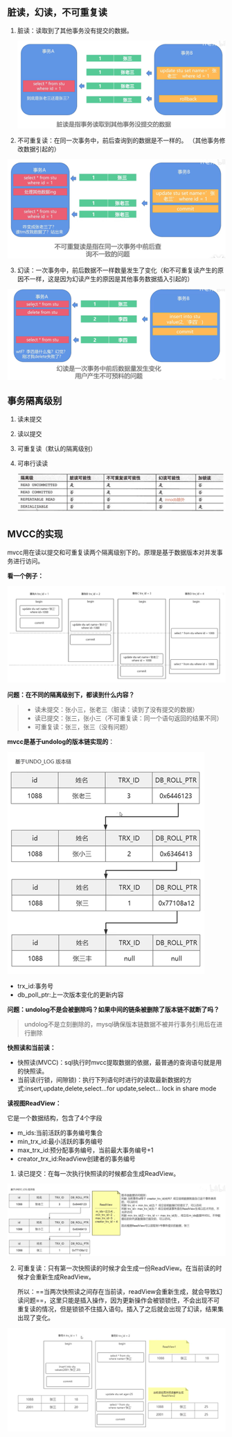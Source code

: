 ## 脏读，幻读，不可重复读

1. 脏读：读取到了其他事务没有提交的数据。

   <img src="./page/image-20240529193511030.png" alt="image-20240529193511030" style="zoom:67%;" />

2. 不可重复读：在同一次事务中，前后查询到的数据是不一样的。 （其他事务修改数据引起的）

<img src="./page/image-20240529193442237.png" alt="image-20240529193442237" style="zoom:67%;" />

3. 幻读：一次事务中，前后数据不一样数量发生了变化（和不可重复读产生的原因不一样，这是因为幻读产生的原因是其他事务数据插入引起的）

<img src="./page/image-20240529193718914.png" alt="image-20240529193718914" style="zoom:67%;" />

## 事务隔离级别

1. 读未提交

2. 读以提交

3. 可重复读（默认的隔离级别）

4. 可串行读读

   ![image-20240529194005238](./page/image-20240529194005238.png)

## MVCC的实现

mvcc用在读以提交和可重复读两个隔离级别下的。原理是基于数据版本对并发事务进行访问。

**看一个例子：**

![image-20240530092902595](./page/image-20240530092902595.png)

**问题：在不同的隔离级别下，都读到什么内容？**

> - 读未提交：张小三，张老三（脏读：读到了没有提交的数据）
> - 读已提交：张三，张小三（不可重复读：同一个语句返回的结果不同）
> - 可重复读：张三，张三（没有问题）

**mvcc是基于undolog的版本链实现的**：



<img src="./page/image-20240530093424850.png" alt="image-20240530093424850" style="zoom: 50%;" />

- trx_id:事务号
- db_poll_ptr:上一次版本变化的更新内容

**问题：undolog不是会被删除吗？如果中间的链条被删除了版本链不就断了吗？**

> undolog不是立刻删除的，mysql确保版本链数据不被并行事务引用后在进行删除

**快照读和当前读：**

- 快照读(MVCC)：sql执行时mvcc提取数据的依据，最普通的查询语句就是用的快照读。
- 当前读(行锁，间隙锁)：执行下列语句时进行的读取最新数据的方式:insert,update,delete,select...for update,select... lock in share mode

**读视图ReadView：**

它是一个数据结构，包含了4个字段

- m_ids:当前活跃的事务编号集合
- min_trx_id:最小活跃的事务编号
- max_trx_id:预分配事务编号，当前最大事务编号+1
- creator_trx_id:ReadView创建者的事务编号



1. 读已提交：在每一次执行快照读的时候都会生成ReadView。

![image-20240530095811001](./page/image-20240530095811001.png)

2. 可重复读：只有第一次快照读的时候才会生成一份ReadView。在当前读的时候才会重新生成ReadView。

   所以：==当两次快照读之间存在当前读，readView会重新生成，就会导致幻读问题==，这里只能是插入操作，因为更新操作会被锁锁住，不会出现不可重复读的情况，但是锁锁不住插入语句。插入了之后就会出现了幻读，结果集出现了变化。

![](./page/image-20240530100259737.png)